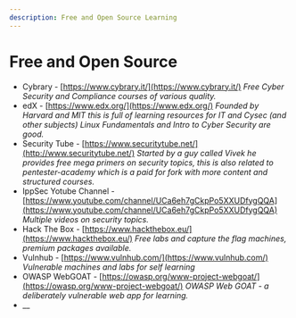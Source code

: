 ```yaml
---
description: Free and Open Source Learning
---
```


# Free and Open Source

* Cybrary - [https://www.cybrary.it/](https://www.cybrary.it/)  _Free Cyber Security and Compliance courses of various quality._ 
* edX - [https://www.edx.org/](https://www.edx.org/) _Founded by Harvard and MIT this is full of learning resources for IT and Cysec \(and other subjects\) Linux Fundamentals and Intro to Cyber Security are good._ 
* Security Tube - [https://www.securitytube.net/](http://www.securitytube.net/) _Started by a guy called Vivek he provides free mega primers on security topics, this is also related to pentester-academy which is a paid for fork with more content and structured courses._ 
* IppSec Yotube Channel - [https://www.youtube.com/channel/UCa6eh7gCkpPo5XXUDfygQQA](https://www.youtube.com/channel/UCa6eh7gCkpPo5XXUDfygQQA) _Multiple videos on security topics._
* Hack The Box - [https://www.hackthebox.eu/](https://www.hackthebox.eu/) _Free labs and capture the flag machines, premium packages available._ 
* Vulnhub - [https://www.vulnhub.com/](https://www.vulnhub.com/) _Vulnerable machines and labs for self learning_
* OWASP WebGOAT - [https://owasp.org/www-project-webgoat/](https://owasp.org/www-project-webgoat/) _OWASP Web GOAT - a deliberately vulnerable web app for learning._ 
* \_\_



